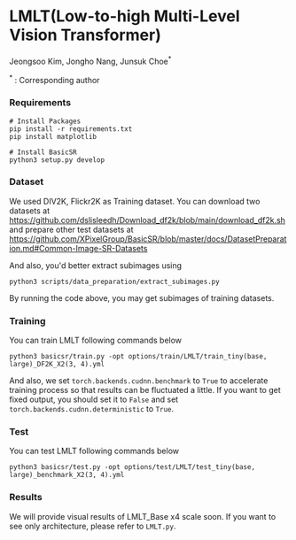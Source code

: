# LMLT(Low-to-high Multi-Level Vision Transformer)

Jeongsoo Kim, Jongho Nang, Junsuk Choe<sup>*</sup>

<sup>*</sup> : Corresponding author

### Requirements
```
# Install Packages
pip install -r requirements.txt
pip install matplotlib

# Install BasicSR
python3 setup.py develop
```


### Dataset
We used DIV2K, Flickr2K as Training dataset.
You can download two datasets at https://github.com/dslisleedh/Download_df2k/blob/main/download_df2k.sh
and prepare other test datasets at https://github.com/XPixelGroup/BasicSR/blob/master/docs/DatasetPreparation.md#Common-Image-SR-Datasets

And also, you'd better extract subimages using 
```
python3 scripts/data_preparation/extract_subimages.py
```
By running the code above, you may get subimages of training datasets.



### Training
You can train LMLT following commands below 
```
python3 basicsr/train.py -opt options/train/LMLT/train_tiny(base, large)_DF2K_X2(3, 4).yml
```
And also, we set `torch.backends.cudnn.benchmark` to `True` to accelerate training process so that results can be fluctuated a little. If you want to get fixed output, you should set it to `False` and set `torch.backends.cudnn.deterministic` to `True`.


### Test
You can test LMLT following commands below
```
python3 basicsr/test.py -opt options/test/LMLT/test_tiny(base, large)_benchmark_X2(3, 4).yml
```


### Results
We will provide visual results of LMLT_Base x4 scale soon. 
If you want to see only architecture, please refer to `LMLT.py`.
